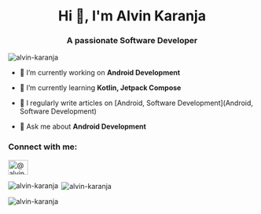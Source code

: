 <h1 align="center">Hi 👋, I'm Alvin Karanja</h1>
<h3 align="center">A passionate Software Developer</h3>

<p align="left"> <img src="https://komarev.com/ghpvc/?username=alvin-karanja&label=Profile%20views&color=0e75b6&style=flat" alt="alvin-karanja" /> </p>

- 🔭 I’m currently working on **Android Development**

- 🌱 I’m currently learning **Kotlin, Jetpack Compose**

- 📝 I regularly write articles on [Android, Software Development](Android, Software Development)

- 💬 Ask me about **Android Development**

<h3 align="left">Connect with me:</h3>
<p align="left">
<a href="https://hashnode.com/@alvinraia" target="blank"><img align="center" src="https://raw.githubusercontent.com/rahuldkjain/github-profile-readme-generator/master/src/images/icons/Social/hashnode.svg" alt="@alvinraia" height="30" width="40" /></a>
</p>

<p><img align="left" src="https://github-readme-stats.vercel.app/api/top-langs?username=alvin-karanja&show_icons=true&locale=en&layout=compact" alt="alvin-karanja" /></p>

<p>&nbsp;<img align="center" src="https://github-readme-stats.vercel.app/api?username=alvin-karanja&show_icons=true&locale=en" alt="alvin-karanja" /></p>

<p><img align="center" src="https://github-readme-streak-stats.herokuapp.com/?user=alvin-karanja&" alt="alvin-karanja" /></p>
